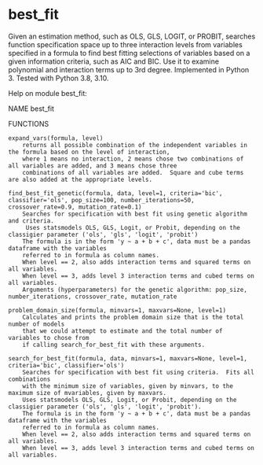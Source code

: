 # best_fit
Given an estimation method, such as OLS, GLS, LOGIT, or PROBIT, searches function specification space up to three interaction levels from variables specified in a formula to find best fitting selections of variables based on a given information criteria, such as AIC and BIC.  Use it to examine polynomial and interaction terms up to 3rd degree.  Implemented in Python 3.  Tested with Python 3.8, 3.10.

Help on module best_fit:

NAME
    best_fit

FUNCTIONS

    expand_vars(formula, level)
        returns all possible combination of the independent variables in the formula based on the level of interaction,
        where 1 means no interaction, 2 means chose two combinations of all variables are added, and 3 means chose three 
        combinations of all variables are added.  Square and cube terms are also added at the appropriate levels.
    
    find_best_fit_genetic(formula, data, level=1, criteria='bic', classifier='ols', pop_size=100, number_iterations=50, crossover_rate=0.9, mutation_rate=0.1)
        Searches for specification with best fit using genetic algorithm and criteria.
         Uses statsmodels OLS, GLS, Logit, or Probit, depending on the classigier parameter ('ols', 'gls', 'logit', 'probit')
        The formula is in the form 'y ~ a + b + c', data must be a pandas dataframe with the variables 
        referred to in formula as column names.
        When level == 2, also adds interaction terms and squared terms on all variables.
        When level == 3, adds level 3 interaction terms and cubed terms on all variables.
        Arguments (hyperparameters) for the genetic algorithm: pop_size, number_iterations, crossover_rate, mutation_rate
    
    problem_domain_size(formula, minvars=1, maxvars=None, level=1)
        Calculates and prints the problem domain size that is the total number of models
        that we could attempt to estimate and the total number of variables to chose from
        if calling search_for_best_fit with these arguments.
        
    search_for_best_fit(formula, data, minvars=1, maxvars=None, level=1, criteria='bic', classifier='ols')
        Searches for specification with best fit using criteria.  Fits all combinations
        with the minimum size of variables, given by minvars, to the maximum size of mvariables, given by maxvars.
        Uses statsmodels OLS, GLS, Logit, or Probit, depending on the classigier parameter ('ols', 'gls', 'logit', 'probit').
        The formula is in the form 'y ~ a + b + c', data must be a pandas dataframe with the variables 
        referred to in formula as column names.
        When level == 2, also adds interaction terms and squared terms on all variables.
        When level == 3, adds level 3 interaction terms and cubed terms on all variables.

<meta name="google-site-verification" content="ZYgaXP-d4anw82tkJOdTCXCWTwOd3BM2r-zoe9wSP5A" />
